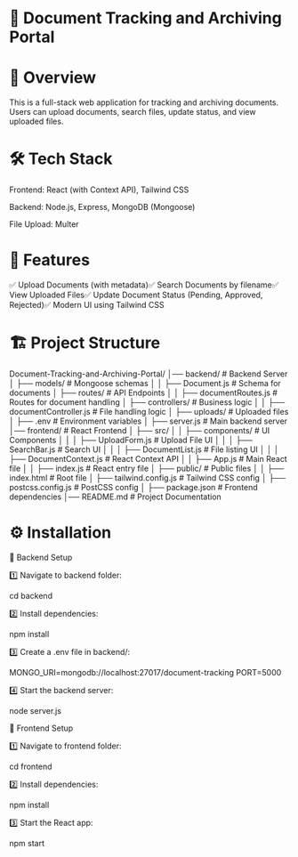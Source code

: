 # 📂 Document Tracking and Archiving Portal

# 📌 Overview

This is a full-stack web application for tracking and archiving documents. Users can upload documents, search files, update status, and view uploaded files.

# 🛠️ Tech Stack

Frontend: React (with Context API), Tailwind CSS

Backend: Node.js, Express, MongoDB (Mongoose)

File Upload: Multer

# 🚀 Features

✅ Upload Documents (with metadata)✅ Search Documents by filename✅ View Uploaded Files✅ Update Document Status (Pending, Approved, Rejected)✅ Modern UI using Tailwind CSS

# 🏗️ Project Structure

Document-Tracking-and-Archiving-Portal/
│── backend/                  # Backend Server
│   ├── models/               # Mongoose schemas
│   │   ├── Document.js       # Schema for documents
│   ├── routes/               # API Endpoints
│   │   ├── documentRoutes.js # Routes for document handling
│   ├── controllers/          # Business logic
│   │   ├── documentController.js # File handling logic
│   ├── uploads/              # Uploaded files
│   ├── .env                  # Environment variables
│   ├── server.js             # Main backend server
│── frontend/                 # React Frontend
│   ├── src/
│   │   ├── components/       # UI Components
│   │   │   ├── UploadForm.js   # Upload File UI
│   │   │   ├── SearchBar.js    # Search UI
│   │   │   ├── DocumentList.js # File listing UI
│   │   │   ├── DocumentContext.js # React Context API
│   │   ├── App.js            # Main React file
│   │   ├── index.js          # React entry file
│   ├── public/               # Public files
│   │   ├── index.html        # Root file
│   ├── tailwind.config.js    # Tailwind CSS config
│   ├── postcss.config.js     # PostCSS config
│   ├── package.json          # Frontend dependencies
│── README.md                 # Project Documentation

# ⚙️ Installation

🔹 Backend Setup

1️⃣ Navigate to backend folder:

cd backend

2️⃣ Install dependencies:

npm install

3️⃣ Create a .env file in backend/:

MONGO_URI=mongodb://localhost:27017/document-tracking
PORT=5000

4️⃣ Start the backend server:

node server.js

🔹 Frontend Setup

1️⃣ Navigate to frontend folder:

cd frontend

2️⃣ Install dependencies:

npm install

3️⃣ Start the React app:

npm start

